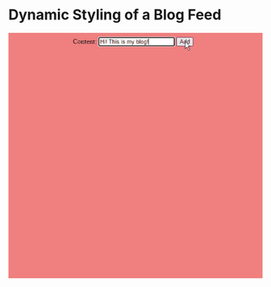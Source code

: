 # Dynamic Styling of a Blog Feed

![Example of a new post being added to the blog feed](example.gif)